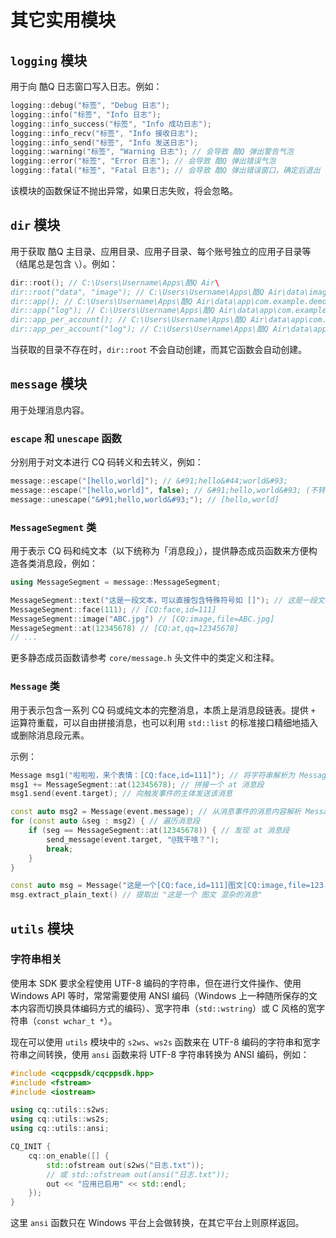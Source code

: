 # 其它实用模块

## `logging` 模块

用于向 酷Q 日志窗口写入日志。例如：

```cpp
logging::debug("标签", "Debug 日志");
logging::info("标签", "Info 日志");
logging::info_success("标签", "Info 成功日志");
logging::info_recv("标签", "Info 接收日志");
logging::info_send("标签", "Info 发送日志");
logging::warning("标签", "Warning 日志"); // 会导致 酷Q 弹出警告气泡
logging::error("标签", "Error 日志"); // 会导致 酷Q 弹出错误气泡
logging::fatal("标签", "Fatal 日志"); // 会导致 酷Q 弹出错误窗口，确定后退出
```

该模块的函数保证不抛出异常，如果日志失败，将会忽略。

## `dir` 模块

用于获取 酷Q 主目录、应用目录、应用子目录、每个账号独立的应用子目录等（结尾总是包含 `\`）。例如：

```cpp
dir::root(); // C:\Users\Username\Apps\酷Q Air\
dir::root("data", "image"); // C:\Users\Username\Apps\酷Q Air\data\image\
dir::app(); // C:\Users\Username\Apps\酷Q Air\data\app\com.example.demo\
dir::app("log"); // C:\Users\Username\Apps\酷Q Air\data\app\com.example.demo\log\
dir::app_per_account(); // C:\Users\Username\Apps\酷Q Air\data\app\com.example.demo\12345678\
dir::app_per_account("log"); // C:\Users\Username\Apps\酷Q Air\data\app\com.example.demo\12345678\log\
```

当获取的目录不存在时，`dir::root` 不会自动创建，而其它函数会自动创建。

## `message` 模块

用于处理消息内容。

### `escape` 和 `unescape` 函数

分别用于对文本进行 CQ 码转义和去转义，例如：

```cpp
message::escape("[hello,world]"); // &#91;hello&#44;world&#93;
message::escape("[hello,world]", false); // &#91;hello,world&#93; (不转义逗号)
message::unescape("&#91;hello,world&#93;"); // [hello,world]
```

### `MessageSegment` 类

用于表示 CQ 码和纯文本（以下统称为「消息段」），提供静态成员函数来方便构造各类消息段，例如：

```cpp
using MessageSegment = message::MessageSegment;

MessageSegment::text("这是一段文本，可以直接包含特殊符号如 []"); // 这是一段文本，可以直接包含特殊符号如 &#91;&#93;
MessageSegment::face(111); // [CQ:face,id=111]
MessageSegment::image("ABC.jpg") // [CQ:image,file=ABC.jpg]
MessageSegment::at(12345678) // [CQ:at,qq=12345678]
// ...
```

更多静态成员函数请参考 `core/message.h` 头文件中的类定义和注释。

### `Message` 类

用于表示包含一系列 CQ 码或纯文本的完整消息，本质上是消息段链表。提供 `+` 运算符重载，可以自由拼接消息，也可以利用 `std::list` 的标准接口精细地插入或删除消息段元素。

示例：

```cpp
Message msg1("啦啦啦，来个表情：[CQ:face,id=111]"); // 将字符串解析为 Message 对象
msg1 += MessageSegment::at(12345678); // 拼接一个 at 消息段
msg1.send(event.target); // 向触发事件的主体发送该消息

const auto msg2 = Message(event.message); // 从消息事件的消息内容解析 Message 对象
for (const auto &seg : msg2) { // 遍历消息段
    if (seg == MessageSegment::at(12345678)) { // 发现 at 消息段
        send_message(event.target, "@我干啥？");
        break;
    }
}

const auto msg = Message("这是一个[CQ:face,id=111]图文[CQ:image,file=123.jpg]混杂的消息");
msg.extract_plain_text() // 提取出 "这是一个 图文 混杂的消息"
```

## `utils` 模块

### 字符串相关

使用本 SDK 要求全程使用 UTF-8 编码的字符串，但在进行文件操作、使用 Windows API 等时，常常需要使用 ANSI 编码（Windows 上一种随所保存的文本内容而切换具体编码方式的编码）、宽字符串（`std::wstring`）或 C 风格的宽字符串（`const wchar_t *`）。

现在可以使用 `utils` 模块中的 `s2ws`、`ws2s` 函数来在 UTF-8 编码的字符串和宽字符串之间转换，使用 `ansi` 函数来将 UTF-8 字符串转换为 ANSI 编码，例如：

```cpp
#include <cqcppsdk/cqcppsdk.hpp>
#include <fstream>
#include <iostream>

using cq::utils::s2ws;
using cq::utils::ws2s;
using cq::utils::ansi;

CQ_INIT {
    cq::on_enable([] {
        std::ofstream out(s2ws("日志.txt"));
        // 或 std::ofstream out(ansi("日志.txt"));
        out << "应用已启用" << std::endl;
    });
}
```

这里 `ansi` 函数只在 Windows 平台上会做转换，在其它平台上则原样返回。
